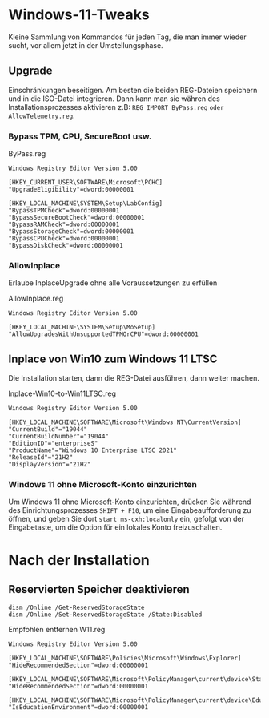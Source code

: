 # Windows-11-Tweaks
Kleine Sammlung von Kommandos für jeden Tag, die man immer wieder sucht, vor allem jetzt in der Umstellungsphase.

## Upgrade
Einschränkungen beseitigen. Am besten die beiden REG-Dateien speichern und in die ISO-Datei integrieren. Dann kann man sie währen des Installationsprozesses aktivieren z.B: `REG IMPORT ByPass.reg` `oder AllowTelemetry.reg`.

### Bypass TPM, CPU, SecureBoot usw.
ByPass.reg
```
Windows Registry Editor Version 5.00

[HKEY_CURRENT_USER\SOFTWARE\Microsoft\PCHC]
"UpgradeEligibility"=dword:00000001

[HKEY_LOCAL_MACHINE\SYSTEM\Setup\LabConfig]
"BypassTPMCheck"=dword:00000001
"BypassSecureBootCheck"=dword:00000001
"BypassRAMCheck"=dword:00000001
"BypassStorageCheck"=dword:00000001
"BypassCPUCheck"=dword:00000001
"BypassDiskCheck"=dword:00000001
```

### AllowInplace
Erlaube InplaceUpgrade ohne alle Voraussetzungen zu erfüllen

AllowInplace.reg
```
Windows Registry Editor Version 5.00

[HKEY_LOCAL_MACHINE\SYSTEM\Setup\MoSetup]
"AllowUpgradesWithUnsupportedTPMOrCPU"=dword:00000001
```

## Inplace von Win10 zum Windows 11 LTSC
Die Installation starten, dann die REG-Datei ausführen, dann weiter machen.

Inplace-Win10-to-Win11LTSC.reg
```
Windows Registry Editor Version 5.00

[HKEY_LOCAL_MACHINE\SOFTWARE\Microsoft\Windows NT\CurrentVersion]
"CurrentBuild"="19044"
"CurrentBuildNumber"="19044"
"EditionID"="enterpriseS"
"ProductName"="Windows 10 Enterprise LTSC 2021"
"ReleaseId"="21H2"
"DisplayVersion"="21H2"
```

### Windows 11 ohne Microsoft-Konto einzurichten
Um Windows 11 ohne Microsoft-Konto einzurichten, drücken Sie während des Einrichtungsprozesses
`SHIFT + F10`, um eine Eingabeaufforderung zu öffnen, und geben Sie dort `start ms-cxh:localonly` ein, gefolgt von der Eingabetaste, um die Option für ein lokales Konto freizuschalten. 

# Nach der Installation
## Reservierten Speicher deaktivieren

```
dism /Online /Get-ReservedStorageState 
dism /Online /Set-ReservedStorageState /State:Disabled
```

Empfohlen entfernen W11.reg
```
Windows Registry Editor Version 5.00

[HKEY_LOCAL_MACHINE\SOFTWARE\Policies\Microsoft\Windows\Explorer]
"HideRecommendedSection"=dword:00000001

[HKEY_LOCAL_MACHINE\SOFTWARE\Microsoft\PolicyManager\current\device\Start]
"HideRecommendedSection"=dword:00000001

[HKEY_LOCAL_MACHINE\SOFTWARE\Microsoft\PolicyManager\current\device\Education]
"IsEducationEnvironment"=dword:00000001
```

